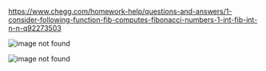 https://www.chegg.com/homework-help/questions-and-answers/1-consider-following-function-fib-computes-fibonacci-numbers-1-int-fib-int-n-n-q92273503

![image not found](https://cdn.discordapp.com/attachments/777783416346902538/951636588809564190/unknown.png)

![image not found](https://cdn.discordapp.com/attachments/777783416346902538/951636784889098321/unknown.png)
